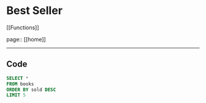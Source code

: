 # Best Seller

[[Functions]]

page:: [[home]]

---

## Code

```sql
SELECT *
FROM books
ORDER BY sold DESC
LIMIT 5
```